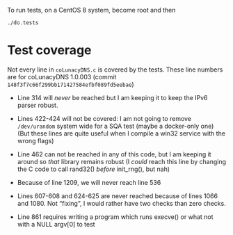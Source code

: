 To run tests, on a CentOS 8 system, become root and then 

```
./do.tests
```

# Test coverage

Not every line in `coLunacyDNS.c` is covered by the tests.  These line 
numbers are for coLunacyDNS 1.0.003 (commit 
`148f3f7c66f299bb171427584efbf089fd5eebae`)

* Line 314 will *never* be reached but I am keeping it to keep the
  IPv6 parser robust.
    
* Lines 422-424 will not be covered: I am not going to remove
  `/dev/urandom` system wide for a SQA test (maybe a docker-only one)
  (But these lines are quite useful when I compile a win32 service
  with the wrong flags)
    
* Line 462 can not be reached in any of this code, but I am keeping
  it around so *that* library remains robust (I *could* reach this
  line by changing the C code to call rand32() *before* init_rng(), but
  nah)

* Because of line 1209, we will never reach line 536

* Lines 607-608 and 624-625 are never reached because of lines 1066 
  and 1080.  Not “fixing”, I would rather have two checks than zero 
  checks.

* Line 861 requires writing a program which runs execve() or what not
  with a NULL argv[0] to test

